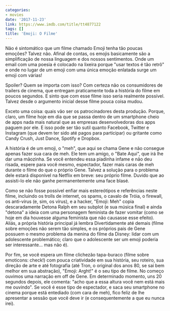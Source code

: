 ```yaml
---
categories:
- movies
date: '2017-11-23'
link: https://www.imdb.com/title/tt4877122
tags: []
title: 'Emoji: O Filme'
---
```


Não é sintomático que um filme chamado Emoji tenha tão poucas emoções? Talvez não. Afinal de contas, os emojis basicamente são a simplificação de nossa linguagem e dos nossos sentimentos. Onde um email com uma poesia é colocado na lixeira porque "usar textos é tão retrô" e onde no lugar de um emoji com uma única emoção enlatada surge um emoji com várias!

Spoiler? Quem se importa com isso? Com certeza não os consumidores de trailers de cinema, que entregam praticamente toda a história do filme em poucos segundos. E sinto que com esse filme isso seria realmente possível. Talvez desde o argumento inicial desse filme pouca coisa mudou.

Exceto uma coisa: quais vão ser os patrocinadores desta produção. Porque, claro, um filme hoje em dia que se passa dentro de um smartphone cheio de apps nada mais natural que as empresas desenvolvedoras dos apps paguem por ele. E isso pode ser tão sutil quanto Facebook, Twitter e Instagram (que devem ter sido até pagos para participar) ou gritante como Candy Crush, Just Dance, Spotify e Dropbox.

A história é de um emoji, o "meh", que aqui se chama Gene e não consegue apenas fazer sua cara de meh. Ele tem um amigo, o "Bate Aqui", que irá lhe dar uma mãozinha. Se você entendeu essa piadinha infame e não deu risada, espere para você mesmo, espectador, fazer mais caras de meh durante o filme do que o próprio Gene. Talvez a solução para o problema dele estará disponível na Netflix em breve: seu próprio filme. Duvido que ao assisti-lo ele não ganhe permanentemente uma face blasé.

Como se não fosse possível enfiar mais estereótipos e referências neste filme, incluindo os trolls de internet, os spams, o cavalo de Tróia, o firewall, os anti-vírus (e, sim, os vírus), e a hacker, "Emoji: Meh" copia descaradamente Detona Ralph em seu subplot (e sua música final) e ainda "detona" a ideia com uma personagem feminista de fazer vomitar (como se hoje em dia houvesse alguma feminista que não causasse esse efeito). Aliás, a própria história principal já lembra Divertidamente até demais (filme sobre emoções não serem tão simples, e os próprios pais de Gene possuem o mesmo problema da menina do filme da Disney: lidar com um adolescente problemático; claro que o adolescente ser um emoji poderia ser interessante... mas não é).

Por fim, se você espera um filme clichezão tapa-buraco (filme sobre emoticons: check!) com pouca criatividade em sua história, seu roteiro, sua direção de arte e até fotografia (até Tron, o original dos anos 80, se sai bem melhor em sua abstração), "Emoji: Arght!" é o seu tipo de filme. No começo ouvimos uma narração em off de Gene. Em determinado momento, uns 20 segundos depois, ele comenta: "acho que a essa altura você nem está mais me ouvindo". Se você é esse tipo de espectador, e saca seu smartphone no cinema porque está entediado (com cara de meh), fico feliz de lhe apresentar a sessão que você deve ir (e consequentemente a que eu nunca irei).